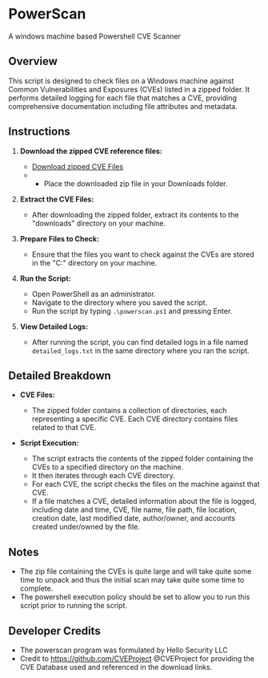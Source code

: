 # PowerScan
A windows machine based Powershell CVE Scanner

## Overview

This script is designed to check files on a Windows machine against Common Vulnerabilities and Exposures (CVEs) listed in a zipped folder. It performs detailed logging for each file that matches a CVE, providing comprehensive documentation including file attributes and metadata.

## Instructions

1. **Download the zipped CVE reference files:**
   - [Download zipped CVE Files](https://github.com/CVEProject/cvelistV5/archive/refs/heads/main.zip)
   - - Place the downloaded zip file in your Downloads folder.

3. **Extract the CVE Files:**
   - After downloading the zipped folder, extract its contents to the "downloads" directory on your machine.

4. **Prepare Files to Check:**
   - Ensure that the files you want to check against the CVEs are stored in the "C:\" directory on your machine.

5. **Run the Script:**
   - Open PowerShell as an administrator.
   - Navigate to the directory where you saved the script.
   - Run the script by typing `.\powerscan.ps1` and pressing Enter.

6. **View Detailed Logs:**
   - After running the script, you can find detailed logs in a file named `detailed_logs.txt` in the same directory where you ran the script.

## Detailed Breakdown

- **CVE Files:**
  - The zipped folder contains a collection of directories, each representing a specific CVE. Each CVE directory contains files related to that CVE.

- **Script Execution:**
  - The script extracts the contents of the zipped folder containing the CVEs to a specified directory on the machine.
  - It then iterates through each CVE directory.
  - For each CVE, the script checks the files on the machine against that CVE.
  - If a file matches a CVE, detailed information about the file is logged, including date and time, CVE, file name, file path, file location, creation date, last modified date, author/owner, and accounts created under/owned by the file.

## Notes

- The zip file containing the CVEs is quite large and will take quite some time to unpack and thus the initial scan may take quite some time to complete.
- The powershell execution policy should be set to allow you to run this script prior to running the script.

## Developer Credits

- The powerscan program was formulated by Hello Security LLC
- Credit to https://github.com/CVEProject @CVEProject for providing the CVE Database used and referenced in the download links.

